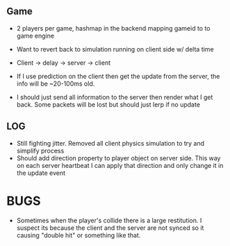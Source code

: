 ## Game
- 2 players per game, hashmap in the backend mapping gameid to to game engine


- Want to revert back to simulation running on client side w/ delta time

- Client -> delay -> server -> client

- If I use prediction on the client then get the update from the server, the info will
be ~20-100ms old.

- I should just send all information to the server then render what I get back. Some packets
will be lost but should just lerp if no update

## LOG

- Still fighting jitter. Removed all client physics simulation to try and simplify process
- Should add direction property to player object on server side. This way on each
server heartbeat I can apply that direction and only change it in the update event

# BUGS
- Sometimes when the player's collide there is a large restitution. I suspect its because the client and the server are not synced so it causing "double hit" or something like that.